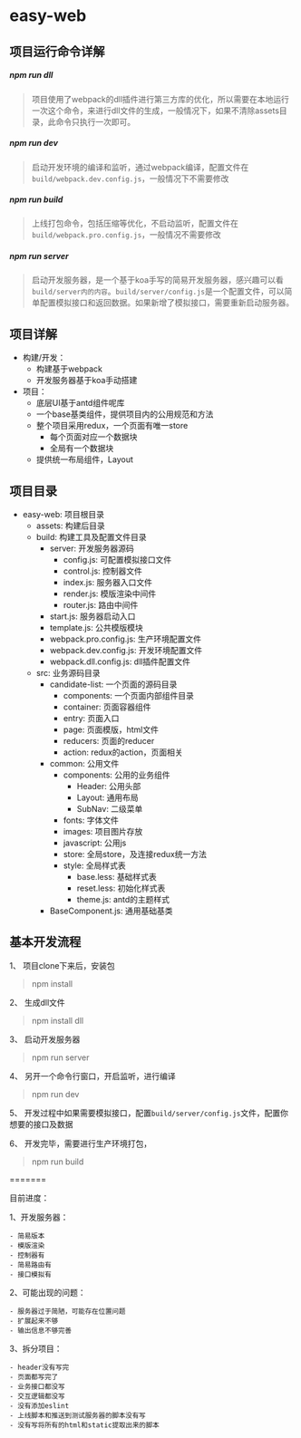 # easy-web

## 项目运行命令详解

##### npm run dll

> 项目使用了webpack的dll插件进行第三方库的优化，所以需要在本地运行一次这个命令，来进行dll文件的生成，一般情况下，如果不清除assets目录，此命令只执行一次即可。

##### npm run dev

> 启动开发环境的编译和监听，通过webpack编译，配置文件在`build/webpack.dev.config.js`，一般情况下不需要修改

##### npm run build

> 上线打包命令，包括压缩等优化，不启动监听，配置文件在`build/webpack.pro.config.js`，一般情况不需要修改

##### npm run server

> 启动开发服务器，是一个基于koa手写的简易开发服务器，感兴趣可以看`build/server内的内容`。`build/server/config.js`是一个配置文件，可以简单配置模拟接口和返回数据。如果新增了模拟接口，需要重新启动服务器。


## 项目详解

- 构建/开发：
    - 构建基于webpack
    - 开发服务器基于koa手动搭建
- 项目：
    - 底层UI基于antd组件呢库
    - 一个base基类组件，提供项目内的公用规范和方法
    - 整个项目采用redux，一个页面有唯一store
        - 每个页面对应一个数据块
        - 全局有一个数据块
    - 提供统一布局组件，Layout


## 项目目录

- easy-web: 项目根目录
    - assets: 构建后目录
    - build: 构建工具及配置文件目录
        - server: 开发服务器源码
            - config.js: 可配置模拟接口文件
            - control.js: 控制器文件
            - index.js: 服务器入口文件
            - render.js: 模版渲染中间件
            - router.js: 路由中间件
        - start.js: 服务器启动入口
        - template.js: 公共模版模块
        - webpack.pro.config.js: 生产环境配置文件
        - webpack.dev.config.js: 开发环境配置文件
        - webpack.dll.config.js: dll插件配置文件
    - src: 业务源码目录
        - candidate-list: 一个页面的源码目录
            - components: 一个页面内部组件目录
            - container: 页面容器组件
            - entry: 页面入口
            - page: 页面模版，html文件
            - reducers: 页面的reducer
            - action: redux的action，页面相关
        - common: 公用文件
            - components: 公用的业务组件
                - Header: 公用头部
                - Layout: 通用布局
                - SubNav: 二级菜单
            - fonts: 字体文件
            - images: 项目图片存放
            - javascript: 公用js
            - store: 全局store，及连接redux统一方法
            - style: 全局样式表
                - base.less: 基础样式表
                - reset.less: 初始化样式表
                - theme.js: antd的主题样式
        - BaseComponent.js: 通用基础基类


## 基本开发流程

1、 项目clone下来后，安装包

> npm install

2、 生成dll文件

> npm install dll

3、 启动开发服务器

> npm run server

4、 另开一个命令行窗口，开启监听，进行编译

> npm run dev

5、 开发过程中如果需要模拟接口，配置`build/server/config.js`文件，配置你想要的接口及数据

6、 开发完毕，需要进行生产环境打包，

> npm run build


=======

目前进度：

1、开发服务器：

    - 简易版本
    - 模版渲染
    - 控制器有
    - 简易路由有
    - 接口模拟有

2、可能出现的问题：

    - 服务器过于简陋，可能存在位置问题
    - 扩展起来不够
    - 输出信息不够完善

3、拆分项目：

    - header没有写完
    - 页面都写完了
    - 业务接口都没写
    - 交互逻辑都没写
    - 没有添加eslint
    - 上线脚本和推送到测试服务器的脚本没有写
    - 没有写将所有的html和static提取出来的脚本

